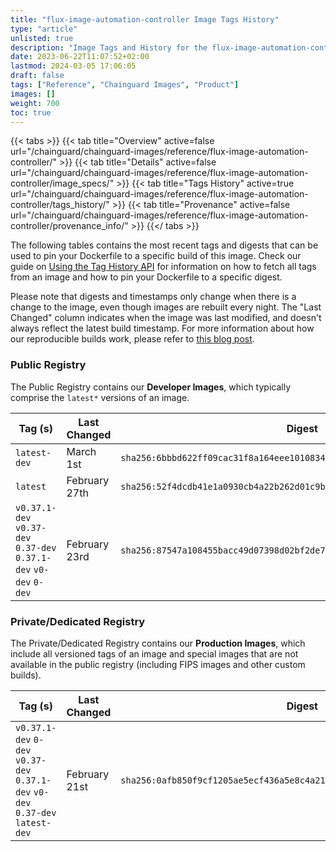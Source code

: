 ```yaml
---
title: "flux-image-automation-controller Image Tags History"
type: "article"
unlisted: true
description: "Image Tags and History for the flux-image-automation-controller Chainguard Image"
date: 2023-06-22T11:07:52+02:00
lastmod: 2024-03-05 17:06:05
draft: false
tags: ["Reference", "Chainguard Images", "Product"]
images: []
weight: 700
toc: true
---
```


{{< tabs >}}
{{< tab title="Overview" active=false url="/chainguard/chainguard-images/reference/flux-image-automation-controller/" >}}
{{< tab title="Details" active=false url="/chainguard/chainguard-images/reference/flux-image-automation-controller/image_specs/" >}}
{{< tab title="Tags History" active=true url="/chainguard/chainguard-images/reference/flux-image-automation-controller/tags_history/" >}}
{{< tab title="Provenance" active=false url="/chainguard/chainguard-images/reference/flux-image-automation-controller/provenance_info/" >}}
{{</ tabs >}}

The following tables contains the most recent tags and digests that can be used to pin your Dockerfile to a specific build of this image. Check our guide on [Using the Tag History API](/chainguard/chainguard-images/using-the-tag-history-api/) for information on how to fetch all tags from an image and how to pin your Dockerfile to a specific digest.

Please note that digests and timestamps only change when there is a change to the image, even though images are rebuilt every night. The "Last Changed" column indicates when the image was last modified, and doesn't always reflect the latest build timestamp. For more information about how our reproducible builds work, please refer to [this blog post](https://www.chainguard.dev/unchained/reproducing-chainguards-reproducible-image-builds).

### Public Registry
The Public Registry contains our **Developer Images**, which typically comprise the `latest*` versions of an image.

| Tag (s)                                                             | Last Changed  | Digest                                                                    |
|---------------------------------------------------------------------|---------------|---------------------------------------------------------------------------|
|  `latest-dev`                                                       | March 1st     | `sha256:6bbbd622ff09cac31f8a164eee101083427c8217b208a073254783fe5a215568` |
|  `latest`                                                           | February 27th | `sha256:52f4dcdb41e1a0930cb4a22b262d01c9bd83d731478e8ad96055307e3c0b81b2` |
|  `v0.37.1-dev` `v0.37-dev` `0.37-dev` `0.37.1-dev` `v0-dev` `0-dev` | February 23rd | `sha256:87547a108455bacc49d07398d02bf2de70f4cca990a955c5b592b3a3623ae97e` |


### Private/Dedicated Registry
The Private/Dedicated Registry contains our **Production Images**, which include all versioned tags of an image and special images that are not available in the public registry (including FIPS images and other custom builds).

| Tag (s)                                                                          | Last Changed  | Digest                                                                    |
|----------------------------------------------------------------------------------|---------------|---------------------------------------------------------------------------|
|  `v0.37.1-dev` `0-dev` `v0.37-dev` `0.37.1-dev` `v0-dev` `0.37-dev` `latest-dev` | February 21st | `sha256:0afb850f9cf1205ae5ecf436a5e8c4a211dfed68da872ae38f0cd50cecc10d43` |

